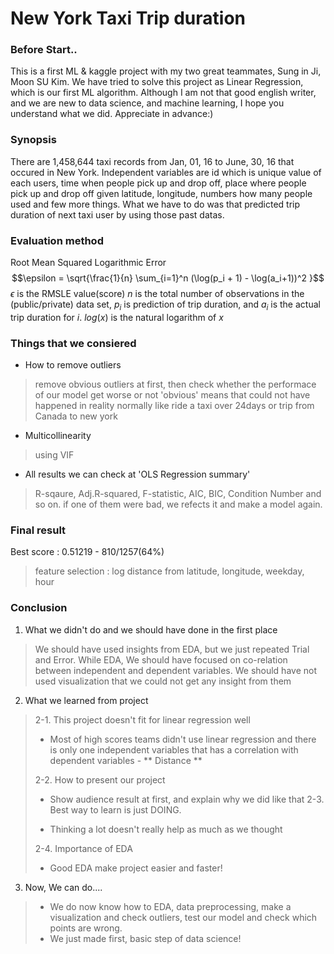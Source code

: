 ﻿# New York Taxi Trip duration 


### Before Start..
This is a first ML & kaggle project with my two great teammates, Sung in Ji, Moon SU Kim. We have tried to solve this project as Linear Regression, which is our first ML algorithm. Although I am not that good english writer, and we are new to data science, and machine learning, I hope you understand what we did. Appreciate in advance:)

### Synopsis
There are 1,458,644 taxi records from Jan, 01, 16 to June, 30, 16 that occured in New York. Independent variables are id which is unique value of each users, time when people pick up and drop off, place where people pick up and drop off given latitude, longitude, numbers how many people used and few more things. What we have to do was that predicted trip duration of next taxi user by using those past datas.

### Evaluation method
Root Mean Squared Logarithmic Error
$$\epsilon = \sqrt{\frac{1}{n} \sum_{i=1}^n (\log(p_i + 1) - \log(a_i+1))^2 }$$
$\epsilon$ is the RMSLE value(score)
$n$ is the total number of observations in the (public/private) data set,
$p_i$ is prediction of trip duration, and
$a_i$  is the actual trip duration for $i$.
$log(x)$ is the natural logarithm of $x$

### Things that we consiered
- How to remove outliers
> remove obvious outliers at first, then check whether the performace of our model get worse or not
> 'obvious' means that could not have happened in reality normally like ride a taxi over 24days or trip from Canada to new york 
- Multicollinearity
> using VIF 
- All results we can check at 'OLS Regression summary'
> R-sqaure, Adj.R-squared, F-statistic, AIC, BIC, Condition Number and so on.
> if one of them were bad, we refects it and make a model again. 
> 
### Final result

Best score : 0.51219 - 810/1257(64%)
> feature selection : log distance from latitude, longitude, weekday, hour

### Conclusion

1. What we didn't do and we should have done in the first place
> We should have used insights from EDA, but we just repeated Trial and Error.
> While EDA, We should have focused on co-relation between independent and dependent variables.
> We should have not used visualization that we could not get any insight from them

2. What we learned from project
> 2-1. This project doesn't fit for linear regression well
> - Most of high scores teams didn't use linear regression and there is only one independent variables that has a correlation with dependent variables - ** Distance **
> 
> 2-2. How to present our project
> - Show audience result at first, and explain why we did like that
> 2-3. Best way to learn is just DOING.
> 
> - Thinking a lot doesn't really help as much as we thought
> 
> 2-4. Importance of EDA
> 
> - Good EDA make project easier and faster!

3. Now, We can do....
> - We do now know how to EDA, data preprocessing, make a visualization and check outliers, test our model and check which points are wrong.
> - We just made first, basic step of data science!
